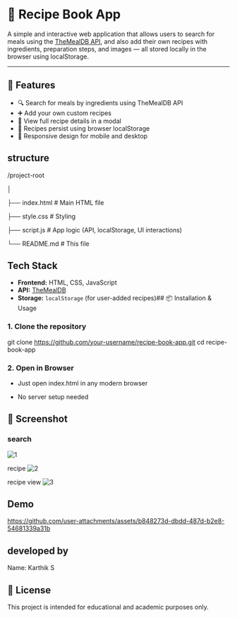 
# 🍲 Recipe Book App

A simple and interactive web application that allows users to search for meals using the [TheMealDB API](https://www.themealdb.com), and also add their own recipes with ingredients, preparation steps, and images — all stored locally in the browser using localStorage.

---








## 🚀 Features

- 🔍 Search for meals by ingredients using TheMealDB API
- ➕ Add your own custom recipes
- 📄 View full recipe details in a modal
- 💾 Recipes persist using browser localStorage
- 📱 Responsive design for mobile and desktop

## structure 

/project-root

│

├── index.html # Main HTML file

├── style.css # Styling

├── script.js # App logic (API, localStorage, UI
 interactions)
 
└── README.md # This file
## Tech Stack


- **Frontend:** HTML, CSS, JavaScript
- **API:** [TheMealDB](https://www.themealdb.com/api.php)
- **Storage:** `localStorage` (for user-added recipes)## 📦 Installation & Usage

### 1. **Clone the repository**
   
   git clone https://github.com/your-username/recipe-book-app.git
   cd recipe-book-app
### 2. Open in Browser

- Just open index.html in any modern browser

- No server setup needed


## 📸 Screenshot
### search
![1](https://github.com/user-attachments/assets/2603520d-2276-4ffe-8ab5-35ab2b5dfbac)

recipe
![2](https://github.com/user-attachments/assets/db1699ac-6a45-4cdf-9c26-b6b784ec403a)

recipe view
![3](https://github.com/user-attachments/assets/38e4ade5-40c2-4344-b94b-3ffbb903d1f7)
## Demo
https://github.com/user-attachments/assets/b848273d-dbdd-487d-b2e8-54681339a31b
## developed by

Name: Karthik S
## 📄 License
This project is intended for educational and academic purposes only.

